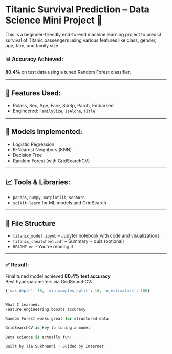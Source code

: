 # Titanic Survival Prediction – Data Science Mini Project 🚢

This is a beginner-friendly end-to-end machine learning project to predict survival of Titanic passengers using various features like class, gender, age, fare, and family size.

### 📊 Accuracy Achieved:
**80.4%** on test data using a tuned Random Forest classifier.

---

## 🧠 Features Used:
- Pclass, Sex, Age, Fare, SibSp, Parch, Embarked
- Engineered: `FamilySize`, `IsAlone`, `Title`

---

## 🤖 Models Implemented:
- Logistic Regression
- K-Nearest Neighbors (KNN)
- Decision Tree
- Random Forest (with GridSearchCV)

---

## 📈 Tools & Libraries:
- `pandas`, `numpy`, `matplotlib`, `seaborn`
- `scikit-learn` for ML models and GridSearch

---

## 📂 File Structure
- `titanic_model.ipynb` – Jupyter notebook with code and visualizations
- `titanic_cheatsheet.pdf` – Summary + quiz (optional)
- `README.md` – You're reading it

---

### ✅ Result:
Final tuned model achieved **80.4% test accuracy**  
Best hyperparameters via GridSearchCV:
```python
{'max_depth': 10, 'min_samples_split': 10, 'n_estimators': 100}


What I Learned:
Feature engineering boosts accuracy

Random Forest works great for structured data

GridSearchCV is key to tuning a model

Data science is actually fun!

Built by Tia Sukhnanni | Guided by Internet
